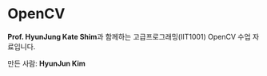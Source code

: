 # OpenCV
**Prof. HyunJung Kate Shim**과 함께하는 고급프로그래밍(IIT1001) OpenCV 수업 자료입니다.

만든 사람: **HyunJun Kim**
